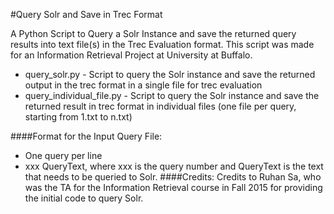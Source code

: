 #Query Solr and Save in Trec Format

A Python Script to Query a Solr Instance and save the returned query results into text file(s) in the Trec Evaluation format. This script was made for an Information Retrieval Project at University at Buffalo.

* query_solr.py - Script to query the Solr instance and save the returned output in the trec format in a single file for trec evaluation
* query_individual_file.py - Script to query the Solr instance and save the returned result in trec format in individual files (one file per query, starting from 1.txt to n.txt)

####Format for the Input Query File:
* One query per line
* xxx QueryText, where xxx is the query number and QueryText is the text that needs to be queried to Solr.
####Credits:
Credits to Ruhan Sa, who was the TA for the Information Retrieval course in Fall 2015	for providing the initial code to query Solr.